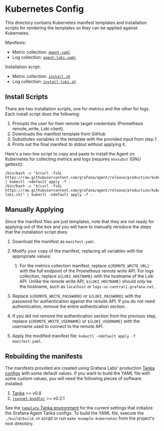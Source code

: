 # Kubernetes Config

This directory contains Kubernetes manifest templates and installation scripts
for rendering the templates so they can be applied against Kubernetes.

Manifests:

- Metric collection: [`agent.yaml`](./agent.yaml)
- Log collection: [`agent-loki.yaml`](./agent-loki.yaml)

Installation script:

- Metric collection: [`install.sh`](./install.sh)
- Log collection: [`install-loki.sh`](./install-loki.sh)

## Install Scripts

There are two installation scripts, one for metrics and the other for logs. Each
install script does the following:

1. Prmopts the user for their remote target credentials (Prometheus remote_write, Loki client).
2. Downloads the manifest template from GitHub
3. Substitutes variables in the template with the provided input from
   step 1.
4. Prints out the final manifest to stdout without applying it.

Here's a two-line script to copy and paste to install the Agent on
Kubernetes for collecting metrics and logs (requires `envsubst` (GNU gettext)):

```
/bin/bash -c "$(curl -fsSL https://raw.githubusercontent.com/grafana/agent/release/production/kubernetes/install.sh)" | kubectl -ndefault apply -f -
/bin/bash -c "$(curl -fsSL https://raw.githubusercontent.com/grafana/agent/release/production/kubernetes/install-loki.sh)" | kubectl -ndefault apply -f -
```

## Manually Applying

Since the manifest files are just templates, note that they are *not* ready for
applying out of the box and you will have to manually reroduce the steps that
the installation script does:

1. Download the manifest as `manifest.yaml`.

2. Modify your copy of the manifest, replacing all variables with the
   appropriate values:

   1. For the metrics collection manifest, replace `${REMOTE_WRITE_URL}` with
      the full endpoint of the Prometheus remote write API. For logs collection,
      replace `${LOKI_HOSTNAME}` with the hostname of the Loki API. Unlike the
      remote write API, `${LOKI_HOSTNAME}` should _only_ be the hostname, such
      as `localhost` or `logs-us-central1.grafana.net`.

  2. Replace `${REMOTE_WRITE_PASSWORD}` or `${LOKI_PASSWORD}` with the password
     for authentication against the remote API. If you do not need
     authentication, remove the entire authentication section.

  3. If you did not remove the authentication section from the previous step,
     replace `${REMOTE_WRITE_USERNAME}` or `${LOKI_USERNAME}` with the username
     used to connect to the remote API.

3. Apply the modified manifest file: `kubectl -ndefault apply -f manifest.yaml`.

## Rebuilding the manifests

The manifests provided are created using Grafana Labs' production
[Tanka configs](../tanka/grafana-agent) with some default values. If you want to
build the YAML file with some custom values, you will need the following pieces
of software installed:

1. [Tanka](https://github.com/grafana/tanka) >= v0.8
2. [`jsonnet-bundler`](https://github.com/jsonnet-bundler/jsonnet-bundler) >= v0.2.1

See the [`template` Tanka environment](./build/template) for the current
settings that initialize the Grafana Agent Tanka configs. To build the YAML
file, execute the `./build/build.sh` script or run `make example-kubernetes`
from the project's root directory.

